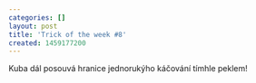 ```yaml
---
categories: []
layout: post
title: 'Trick of the week #8'
created: 1459177200
---
```

<p>Kuba dál posouvá hranice jednorukýho káčování tímhle peklem!</p>

<p><div class="youtube-player" data-id="RHvE6Ft10L4"></div></p>
